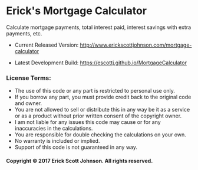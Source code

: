 # Erick's Mortgage Calculator
Calculate mortgage payments, total interest paid, interest savings with extra payments, etc.

* Current Released Version: http://www.erickscottjohnson.com/mortgage-calculator

* Latest Development Build: https://escottj.github.io/MortgageCalculator

### License Terms:

* The use of this code or any part is restricted to personal use only.
* If you borrow any part, you must provide credit back to the original code and owner.
* You are not allowed to sell or distribute this in any way be it as a service or as a product without prior written consent of the copyright owner.
* I am not liable for any issues this code may cause or for any inaccuracies in the calculations.
* You are responsible for double checking the calculations on your own.
* No warranty is included or implied.
* Support of this code is not guaranteed in any way.

#### Copyright © 2017 Erick Scott Johnson. All rights reserved.
